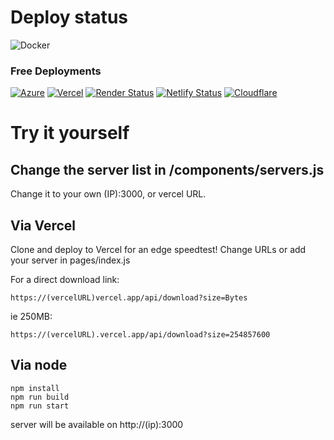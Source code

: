 # Deploy status
![Docker](https://github.com/xiliourt/VercelSpeedtest-Next.JS/actions/workflows/docker.yml/badge.svg)

### Free Deployments
[![Azure](https://deploy-badge.vercel.app/?url=https%3A%2F%2Fspeedjstestdocker-axe7bpawbeewbvaj.australiasoutheast-01.azurewebsites.net%2F&name=Azure)](https://speedjstestdocker-axe7bpawbeewbvaj.australiasoutheast-01.azurewebsites.net/)  [![Vercel](https://deploy-badge.vercel.app/vercel/speedtestjs)](https://speedtestjs.vercel.app/)  [![Render Status](https://deploy-badge.vercel.app/?url=https%3A%2F%2Fspeedtestnextjs.netlify.app%2F&logo=render&name=Render)](https://renderjsspeedtest.onrender.com/)  [![Netlify Status](https://deploy-badge.vercel.app/?url=https%3A%2F%2Fspeedtestnextjs.netlify.app%2F&logo=netlify&name=Netlify)](https://speedtestnextjs.netlify.app)  [![Cloudflare](https://deploy-badge.vercel.app/?url=https%3A%2F%2Fspeedtestnextjs.pages.dev%2F&logo=Cloudflare&name=Cloudflare+)](https://speedtestnextjs.pages.dev/)  



# Try it yourself
## Change the server list in /components/servers.js
Change it to your own (IP):3000, or vercel URL.

## Via Vercel
Clone and deploy to Vercel for an edge speedtest! Change URLs or add your server in pages/index.js

For a direct download link:
```
https://(vercelURL)vercel.app/api/download?size=Bytes
```

ie 250MB:
```
https://(vercelURL).vercel.app/api/download?size=254857600
```

## Via node
```
npm install
npm run build
npm run start
```
server will be available on http://(ip):3000
